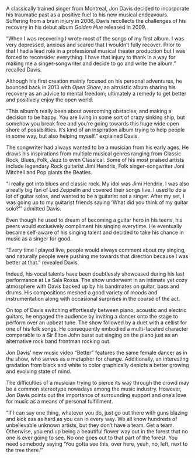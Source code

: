 A classically trained singer from Montreal, Jon Davis decided to incorporate his traumatic past as a positive fuel to his new musical endeavours. Suffering from a brain injury in 2006, Davis recollects the challenges of his recovery in his debut album _Golden Hue_ released in 2009.

“When I was recovering I wrote most of the songs of my first album. I was very depressed, anxious and scared that I wouldn’t fully recover. Prior to that I had a lead role in a professional musical theater production but I was forced to reconsider everything. I have that injury to thank in a way for making me a singer-songwriter and decide to go and write the album.” recalled Davis.

Although his first creation mainly focused on his personal adventures, he bounced back in 2013 with _Open Shore_, an altruistic album sharing his recovery as an advice to mental freedom; ultimately a remedy to get better and positively enjoy the open world.

“This album’s really been about overcoming obstacles, and making a decision to be happy. You are living in some sort of crazy sinking ship, but somehow you break free and you’re going towards this huge wide open shore of possibilities. It’s kind of an inspiration album trying to help people in some way, but also helping myself.” explained Davis.

The songwriter had always wanted to be a musician from his early ages. He draws his inspirations from multiple musical genres ranging from Classic Rock, Blues, Folk, Jazz to even Classical. Some of his most praised artists include legendary Rock guitarist Jimi Hendrix, Folk singer-songwriter Joni Mitchell and Pop giants the Beatles.

“I really got into blues and classic rock. My idol was Jimi Hendrix. I was also a really big fan of Led Zeppelin and covered their songs live. I used to do a lot of guitar solos, and wanted to be a guitarist not a singer. After my set, I was going up to my guitarist friends saying ‘What did you think of my guitar solo?’” admitted Davis.

Even though he used to dream of becoming a guitar hero in his teens, his peers would exclusively compliment his singing everytime. He eventually became self-aware of his singing talent and decided to take his chance in music as a singer for good.

“Every time I played live, people would always comment about my singing, and naturally people were pushing me towards that direction because I was better at that.” revealed Davis.

Indeed, his vocal talents have been doubtlessly showcased during his last performance at La Sala Rossa. The show underwent in an intimate yet cozy atmosphere with Davis backed up by his bandmates on guitar, bass and drums. His compositions meshed a good variety of moods and instrumentation along with occasional surprises in the course of the act.

On top of Davis switching effortlessly between piano, acoustic and electric guitars, he engaged the audience by inviting a dancer onto the stage to perform over an upbeat tune. The show followed by a duet with a cellist for one of his folk songs. He consequently embodied a multi-faceted character comparable to a Sir Elton John burst out singing on the piano just as an alternative rock band frontman rocking out.

Jon Davis’ new music video “Better” features the same female dancer as in the show, who serves as a metaphor for change. Additionally, an interesting gradation from black and white to color graphically depicts a better growing and evolving state of mind.

The difficulties of a musician trying to pierce its way through the crowd may be a common stereotype nowadays among the music industry. However, Jon Davis points out the importance of surrounding support and one’s love for music as a means of personal fulfillment.

“If I can say one thing, whatever you do, just go out there with guns blazing and kick ass as hard as you can in every way. We all know hundreds of unbelievable unknown artists, but they don’t have a team. Get a team. Otherwise, you end up being a beautiful flower way out in the forest that no one is ever going to see. No one goes out to that part of the forest. You need somebody saying ‘You gotta see this, over here, yeah, no, left, next to the tree there.’”
